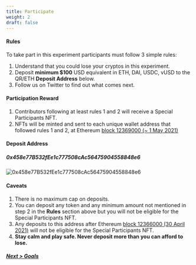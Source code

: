 ```yaml
---
title: Participate
weight: 2
draft: false
---
```


#### Rules
To take part in this experiment participants must follow 3 simple rules:

1. Understand that you could lose your cryptos in this experiment.
2. Deposit **minimum $100** USD equivalent in ETH, DAI, USDC, vUSD to the QR/ETH **Deposit Address** below.
3. Follow us on Twitter to find out what comes next.

#### Participation Reward
1. Contributors following at least rules 1 and 2 will receive a Special Participants NFT.
2. NFTs will be minted and sent to each unique wallet address that followed rules 1 and 2, at Ethereum [block 12369000 (~ 1 May 2021)](https://etherscan.io/block/countdown/12369000)

#### Deposit Address
##### 0x458e77B532fEe1c777508cAc56475904558848e6
![0x458e77B532fEe1c777508cAc56475904558848e6](/images/blackbox-eth.png)

#### Caveats
1) There is no maximum cap on deposits.
2) You can deposit any token and any minimum amount not mentioned in step 2 in the **Rules** section above but you will not be eligible for the Special Participants NFT.
3) Any deposits to this address after Ethereum [block 12366000 (30 April 2021)](https://etherscan.io/block/countdown/12366000) will not be eligible for the Special Participants NFT.
3) **Stay calm and play safe. Never deposit more than you can afford to lose.**



##### [Next > Goals](#goals)